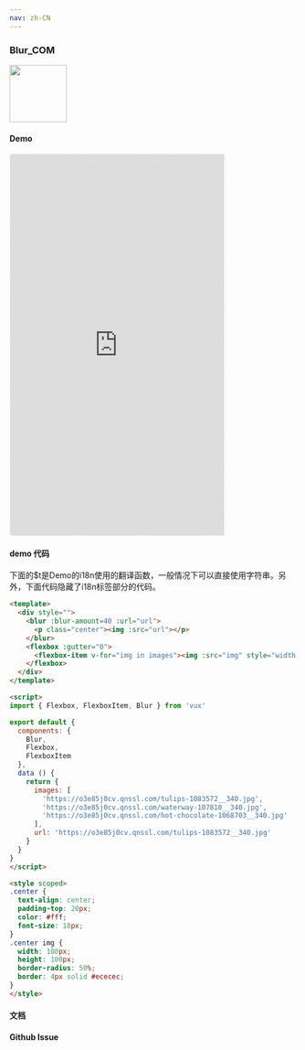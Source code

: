```yaml
---
nav: zh-CN
---
```



### Blur_COM

<img width="100" src="http://qr.topscan.com/api.php?text=https%3A%2F%2Fvux.li%2Fdemos%2Fv2%2F%23%2Fcomponent%2Fblur"/>

#### Demo

 <div style="width:377px;height:667px;display:inline-block;border:1px dashed #ececec;border-radius:5px;overflow:hidden;">
   <iframe src="https://vux.li/demos/v2/#/component/blur" width="375" height="667" border="0" frameborder="0"></iframe>
 </div>

#### demo 代码

<p class="tip">下面的$t是Demo的i18n使用的翻译函数，一般情况下可以直接使用字符串。另外，下面代码隐藏了i18n标签部分的代码。</p>

``` html
<template>
  <div style="">
    <blur :blur-amount=40 :url="url">
      <p class="center"><img :src="url"></p>
    </blur>
    <flexbox :gutter="0">
      <flexbox-item v-for="img in images"><img :src="img" style="width:100%" @click="url = img"/></flexbox-item>
    </flexbox>
  </div>
</template>

<script>
import { Flexbox, FlexboxItem, Blur } from 'vux'

export default {
  components: {
    Blur,
    Flexbox,
    FlexboxItem
  },
  data () {
    return {
      images: [
        'https://o3e85j0cv.qnssl.com/tulips-1083572__340.jpg',
        'https://o3e85j0cv.qnssl.com/waterway-107810__340.jpg',
        'https://o3e85j0cv.qnssl.com/hot-chocolate-1068703__340.jpg'
      ],
      url: 'https://o3e85j0cv.qnssl.com/tulips-1083572__340.jpg'
    }
  }
}
</script>

<style scoped>
.center {
  text-align: center;
  padding-top: 20px;
  color: #fff;
  font-size: 18px;
}
.center img {
  width: 100px;
  height: 100px;
  border-radius: 50%;
  border: 4px solid #ececec;
}
</style>

```
#### 文档

#### Github Issue